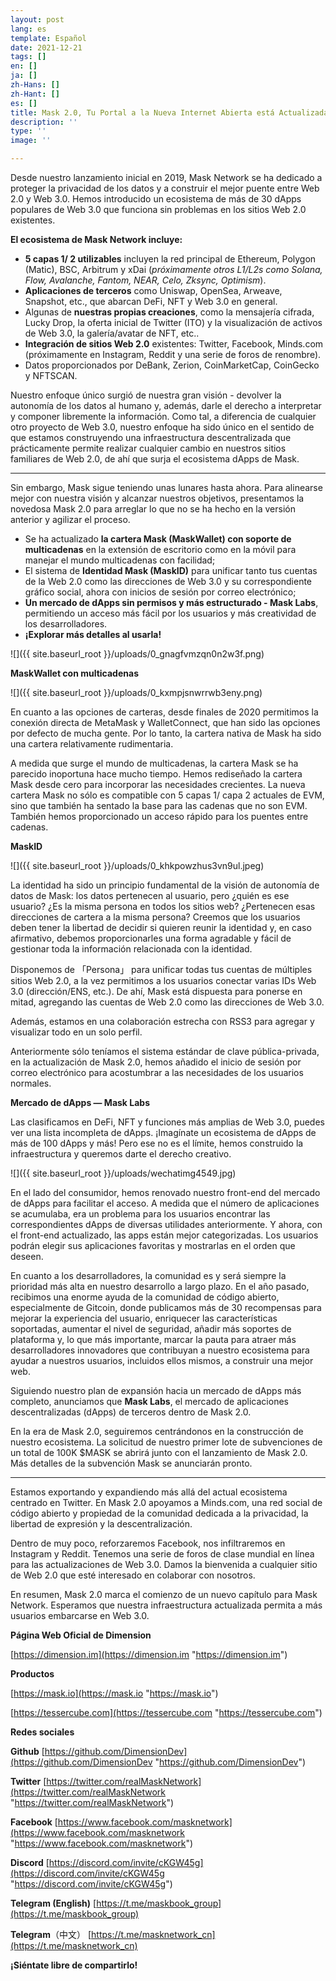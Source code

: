 ```yaml
---
layout: post
lang: es
template: Español
date: 2021-12-21
tags: []
en: []
ja: []
zh-Hans: []
zh-Hant: []
es: []
title: Mask 2.0, Tu Portal a la Nueva Internet Abierta está Actualizada
description: ''
type: ''
image: ''

---
```

Desde nuestro lanzamiento inicial en 2019, Mask Network se ha dedicado a proteger la privacidad de los datos y a construir el mejor puente entre Web 2.0 y Web 3.0. Hemos introducido un ecosistema de más de 30 dApps populares de Web 3.0 que funciona sin problemas en los sitios Web 2.0 existentes.

**El ecosistema de Mask Network incluye:**

* **5 capas 1/ 2 utilizables** incluyen la red principal de Ethereum, Polygon (Matic), BSC, Arbitrum y xDai (_próximamente otros L1/L2s como Solana, Flow, Avalanche, Fantom, NEAR, Celo, Zksync, Optimism_).
* **Aplicaciones de terceros** como Uniswap, OpenSea, Arweave, Snapshot, etc., que abarcan DeFi, NFT y Web 3.0 en general.
* Algunas de **nuestras propias creaciones**, como la mensajería cifrada, Lucky Drop, la oferta inicial de Twitter (ITO) y la visualización de activos de Web 3.0, la galería/avatar de NFT, etc..
* **Integración de sitios Web 2.0** existentes: Twitter, Facebook, Minds.com (próximamente en Instagram, Reddit y una serie de foros de renombre).
* Datos proporcionados por DeBank, Zerion, CoinMarketCap, CoinGecko y NFTSCAN.

Nuestro enfoque único surgió de nuestra gran visión - devolver la autonomía de los datos al humano y, además, darle el derecho a interpretar y componer libremente la información. Como tal, a diferencia de cualquier otro proyecto de Web 3.0, nuestro enfoque ha sido único en el sentido de que estamos construyendo una infraestructura descentralizada que prácticamente permite realizar cualquier cambio en nuestros sitios familiares de Web 2.0, de ahí que surja el ecosistema dApps de Mask.

***

Sin embargo, Mask sigue teniendo unas lunares hasta ahora. Para alinearse mejor con nuestra visión y alcanzar nuestros objetivos, presentamos la novedosa Mask 2.0 para arreglar lo que no se ha hecho en la versión anterior y agilizar el proceso.

* Se ha actualizado **la cartera Mask (MaskWallet) con soporte de multicadenas** en la extensión de escritorio como en la móvil para manejar el mundo multicadenas con facilidad;
* El sistema de **Identidad Mask (MaskID)** para unificar tanto tus cuentas de la Web 2.0 como las direcciones de Web 3.0 y su correspondiente gráfico social, ahora con inicios de sesión por correo electrónico;
* **Un mercado de dApps sin permisos y más estructurado - Mask Labs**, permitiendo un acceso más fácil por los usuarios y más creatividad de los desarrolladores.
* **¡Explorar más detalles al usarla!**

![]({{ site.baseurl_root }}/uploads/0_gnagfvmzqn0n2w3f.png)

**MaskWallet con multicadenas**

![]({{ site.baseurl_root }}/uploads/0_kxmpjsnwrrwb3eny.png)

En cuanto a las opciones de carteras, desde finales de 2020 permitimos la conexión directa de MetaMask y WalletConnect, que han sido las opciones por defecto de mucha gente. Por lo tanto, la cartera nativa de Mask ha sido una cartera relativamente rudimentaria.

A medida que surge el mundo de multicadenas, la cartera Mask se ha parecido inoportuna hace mucho tiempo. Hemos rediseñado la cartera Mask desde cero para incorporar las necesidades crecientes. La nueva cartera Mask no sólo es compatible con 5 capas 1/ capa 2 actuales de EVM, sino que también ha sentado la base para las cadenas que no son EVM. También hemos proporcionado un acceso rápido para los puentes entre cadenas.

**MaskID**

![]({{ site.baseurl_root }}/uploads/0_khkpowzhus3vn9ul.jpeg)

La identidad ha sido un principio fundamental de la visión de autonomía de datos de Mask: los datos pertenecen al usuario, pero ¿quién es ese usuario? ¿Es la misma persona en todos los sitios web? ¿Pertenecen esas direcciones de cartera a la misma persona? Creemos que los usuarios deben tener la libertad de decidir si quieren reunir la identidad y, en caso afirmativo, debemos proporcionarles una forma agradable y fácil de gestionar toda la información relacionada con la identidad.

Disponemos de 「Persona」 para unificar todas tus cuentas de múltiples sitios Web 2.0, a la vez permitimos a los usuarios conectar varias IDs Web 3.0 (dirección/ENS, etc.). De ahí, Mask está dispuesta para ponerse en mitad, agregando las cuentas de Web 2.0 como las direcciones de Web 3.0.

Además, estamos en una colaboración estrecha con RSS3 para agregar y visualizar todo en un solo perfil.

Anteriormente sólo teníamos el sistema estándar de clave pública-privada, en la actualización de Mask 2.0, hemos añadido el inicio de sesión por correo electrónico para acostumbrar a las necesidades de los usuarios normales.

**Mercado de dApps — Mask Labs**

Las clasificamos en DeFi, NFT y funciones más amplias de Web 3.0, puedes ver una lista incompleta de dApps. ¡Imagínate un ecosistema de dApps de más de 100 dApps y más! Pero ese no es el límite, hemos construido la infraestructura y queremos darte el derecho creativo.

![]({{ site.baseurl_root }}/uploads/wechatimg4549.jpg)

En el lado del consumidor, hemos renovado nuestro front-end del mercado de dApps para facilitar el acceso. A medida que el número de aplicaciones se acumulaba, era un problema para los usuarios encontrar las correspondientes dApps de diversas utilidades anteriormente. Y ahora, con el front-end actualizado, las apps están mejor categorizadas. Los usuarios podrán elegir sus aplicaciones favoritas y mostrarlas en el orden que deseen.

En cuanto a los desarrolladores, la comunidad es y será siempre la prioridad más alta en nuestro desarrollo a largo plazo. En el año pasado, recibimos una enorme ayuda de la comunidad de código abierto, especialmente de Gitcoin, donde publicamos más de 30 recompensas para mejorar la experiencia del usuario, enriquecer las características soportadas, aumentar el nivel de seguridad, añadir más soportes de plataforma y, lo que más importante, marcar la pauta para atraer más desarrolladores innovadores que contribuyan a nuestro ecosistema para ayudar a nuestros usuarios, incluidos ellos mismos, a construir una mejor web.

Siguiendo nuestro plan de expansión hacia un mercado de dApps más completo, anunciamos que **Mask Labs**, el mercado de aplicaciones descentralizadas (dApps) de terceros dentro de Mask 2.0.

En la era de Mask 2.0, seguiremos centrándonos en la construcción de nuestro ecosistema. La solicitud de nuestro primer lote de subvenciones de un total de 100K $MASK se abrirá junto con el lanzamiento de Mask 2.0. Más detalles de la subvención Mask se anunciarán pronto.

***

Estamos exportando y expandiendo más allá del actual ecosistema centrado en Twitter. En Mask 2.0 apoyamos a Minds.com, una red social de código abierto y propiedad de la comunidad dedicada a la privacidad, la libertad de expresión y la descentralización.

Dentro de muy poco, reforzaremos Facebook, nos infiltraremos en Instagram y Reddit. Tenemos una serie de foros de clase mundial en línea para las actualizaciones de Web 3.0. Damos la bienvenida a cualquier sitio de Web 2.0 que esté interesado en colaborar con nosotros.

En resumen, Mask 2.0 marca el comienzo de un nuevo capítulo para Mask Network. Esperamos que nuestra infraestructura actualizada permita a más usuarios embarcarse en Web 3.0.

**Página Web Oficial de Dimension**

[https://dimension.im](https://dimension.im "https://dimension.im")

**Productos**

[https://mask.io](https://mask.io "https://mask.io")

[https://tessercube.com](https://tessercube.com "https://tessercube.com")

**Redes sociales**

**Github** [https://github.com/DimensionDev](https://github.com/DimensionDev "https://github.com/DimensionDev")

**Twitter** [https://twitter.com/realMaskNetwork](https://twitter.com/realMaskNetwork "https://twitter.com/realMaskNetwork")

**Facebook** [https://www.facebook.com/masknetwork](https://www.facebook.com/masknetwork "https://www.facebook.com/masknetwork")

**Discord** [https://discord.com/invite/cKGW45g](https://discord.com/invite/cKGW45g "https://discord.com/invite/cKGW45g")

**Telegram (English)** [https://t.me/maskbook_group](https://t.me/maskbook_group)

**Telegram**（中文） [https://t.me/masknetwork_cn](https://t.me/masknetwork_cn)

**¡Siéntate libre de compartirlo!**